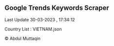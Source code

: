 

## Google Trends Keywords Scraper 
 
Last Update 30-03-2023 , 17:34:12

Country List :
VIETNAM.json



© Abdul Muttaqin 
